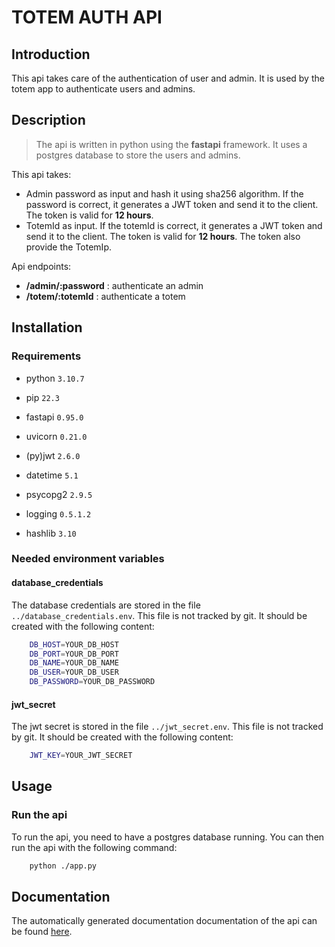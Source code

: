 # TOTEM AUTH API

## Introduction

This api takes care of the authentication of user and admin. It is used by the totem app to authenticate users and admins.

## Description

>The api is written in python using the **fastapi** framework. It uses a postgres database to store the users and admins.

This api takes:

- Admin password as input and hash it using sha256 algorithm. If the password is correct, it generates a JWT token and send it to the client. The token is valid for **12 hours**.
- TotemId as input. If the totemId is correct, it generates a JWT token and send it to the client. The token is valid for **12 hours**. The token also provide the TotemIp.

Api endpoints:

- **/admin/:password** : authenticate an admin
- **/totem/:totemId** : authenticate a totem

## Installation

### Requirements

- python `3.10.7`
- pip `22.3`

- fastapi `0.95.0`
- uvicorn  `0.21.0`
- (py)jwt `2.6.0`
- datetime `5.1`
- psycopg2 `2.9.5`
- logging `0.5.1.2`
- hashlib `3.10`

### Needed environment variables

#### database_credentials

The database credentials are stored in the file `../database_credentials.env`. This file is not tracked by git. It should be created with the following content:

```bash
    DB_HOST=YOUR_DB_HOST
    DB_PORT=YOUR_DB_PORT
    DB_NAME=YOUR_DB_NAME
    DB_USER=YOUR_DB_USER
    DB_PASSWORD=YOUR_DB_PASSWORD
```

#### jwt_secret

The jwt secret is stored in the file `../jwt_secret.env`. This file is not tracked by git. It should be created with the following content:

```bash
    JWT_KEY=YOUR_JWT_SECRET
```

## Usage

### Run the api

To run the api, you need to have a postgres database running. You can then run the api with the following command:

```bash
    python ./app.py
```

## Documentation

The automatically generated documentation documentation of the api can be found [here](http://localhost:5000/docs#).
